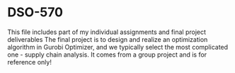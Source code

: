# DSO-570
This file includes part of my individual assignments and final project deliverables
The final project is to design and realize an optimization algorithm in Gurobi Optimizer, 
and we typically select the most complicated one - supply chain analysis. It comes from a group project and is for reference only! 

